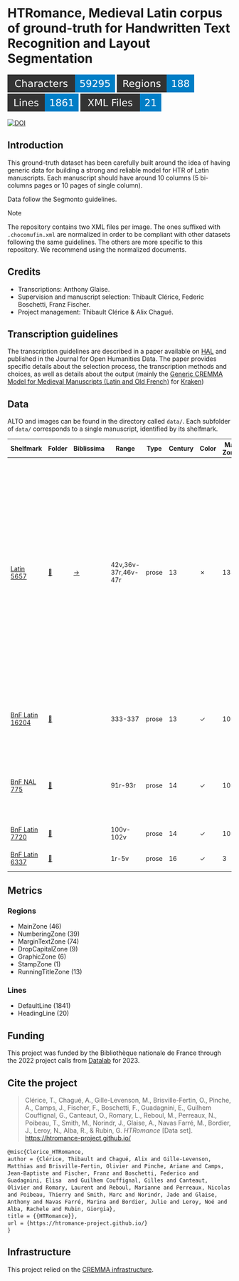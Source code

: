 HTRomance, Medieval Latin corpus of ground-truth for Handwritten Text Recognition
  and Layout Segmentation
=====================
![characters badge](badges/characters.svg) ![regions badge](badges/regions.svg) ![lines badge](badges/lines.svg) ![files badge](badges/files.svg)

[![DOI](https://zenodo.org/badge/DOI/10.5281/zenodo.8288817.svg)](https://doi.org/10.5281/zenodo.8288817)

<!-- Custom Zone -->

## Introduction

This ground-truth dataset has been carefully built around the idea of having generic data for building a strong and reliable model for HTR of Latin manuscripts. Each manuscript should have around 10 columns (5 bi-columns pages or 10 pages of single column).

Data follow the Segmonto guidelines.

> [!NOTE]
> The repository contains two XML files per image. The ones suffixed with `.chocomufin.xml` are normalized in order to be compliant with other datasets following the same guidelines. The others are more specific to this repository. We recommend using the normalized documents.


## Credits

- Transcriptions: Anthony Glaise.
- Supervision and manuscript selection: Thibault Clérice, Federic Boschetti, Franz Fischer.
- Project management: Thibault Clérice & Alix Chagué.

<!-- Rien ne doit être modifié manuellement après la balise Start Auto -->

<!-- Start Auto -->

## Transcription guidelines

The transcription guidelines are described in a paper available on [HAL](https://hal-enc.archives-ouvertes.fr/hal-03828353) and published in the Journal for Open Humanities Data. The paper provides specific details about the selection process, the transcription methods and choices, as well as details about the output (mainly the [Generic CREMMA Model for Medieval Manuscripts (Latin and Old French)](https://zenodo.org/record/7234166#.Y7f69afMJhE) for [Kraken](https://kraken.re))

## Data

ALTO and images can be found in the directory called `data/`. Each subfolder of `data/` corresponds to a 
single manuscript, identified by its shelfmark.

<!-- BeginTable -->

| Shelfmark                                                                                     | Folder                                                 | Biblissima                                    | Range               | Type   |   Century | Color   |   Main Zones |   Lines |   Characters | Genre              | Content                                                                                                                                                                                                                                                                                                                         |
|-----------------------------------------------------------------------------------------------|--------------------------------------------------------|-----------------------------------------------|---------------------|--------|-----------|---------|--------------|---------|--------------|--------------------|---------------------------------------------------------------------------------------------------------------------------------------------------------------------------------------------------------------------------------------------------------------------------------------------------------------------------------|
| [Latin 5657](https://gallica.bnf.fr/ark:/12148/btv1b10039103d)                                | [🔗](../htromance/medieval-latin/data/latin-5657)      | [→](https://data.biblissima.fr/entity/Q64650) | 42v,36v-37r,46v-47r | prose  |        13 | ✗       |           13 |     152 |         7253 | Cartulaire         | Charte de Renaud Musavène (f42v); Don d'une maison par Mathieu II (f36v); Philippe de Beaumont & Don de la mairie de Champagne par Jehan (f37r); Don d'Hémery Aladent (fin), (?), Bouchard VI de Montmorency (46v); Le Culte de Saint Guillaume établi à Pontoise, Concession par l'abbé de S. Denis du fief de Teleuse (f47r); |
| [BnF Latin 16204](https://gallica.bnf.fr/ark:/12148/btv1b52504905c)                           | [🔗](../htromance/medieval-latin/data/bnf-latin-16204) |                                               | 333-337             | prose  |        13 | ✓       |           10 |     462 |        15854 | prose (astrologie) | Albumasar, Tractatus revolutione annorum mundi (De Experimentis); Albumasar, Flores                                                                                                                                                                                                                                             |
| [BnF NAL 775](https://gallica.bnf.fr/ark:/12148/btv1b52509205f)                               | [🔗](../htromance/medieval-latin/data/bnf-nal-775)     |                                               | 91r-93r             | prose  |        14 | ✓       |           10 |     491 |        14723 | prose              | Legenda aurea, De sancto Petro martyre, De sancto Philippo apostolo, De sancto Iacobo apostolo                                                                                                                                                                                                                                  |
| [BnF Latin 7720](https://gallica.bnf.fr/ark:/12148/btv1b8446940n)                             | [🔗](../htromance/medieval-latin/data/bnf-latin-7720)  |                                               | 100v-102v           | prose  |        14 | ✓       |           10 |     580 |        13711 | prose              | Quintilien, Inst. 11.2.44 seq                                                                                                                                                                                                                                                                                                   |
| [BnF Latin 6337](https://gallica.bnf.fr/ark:/12148/btv1b8452769g/f185.item.r=cicero%20cicero) | [🔗](../htromance/medieval-latin/data/bnf-latin-6337)  |                                               | 1r-5v               | prose  |        16 | ✓       |            3 |     176 |         7779 | prose              | Tusculanarum quaestionum libri quinque                                                                                                                                                                                                                                                                                          |

<!-- EndTable -->

## Metrics

<!-- StartMetric -->

### Regions

- MainZone (46)
- NumberingZone (39)
- MarginTextZone (74)
- DropCapitalZone (9)
- GraphicZone (6)
- StampZone (1)
- RunningTitleZone (13)

### Lines

- DefaultLine (1841)
- HeadingLine (20)

<!-- EndMetric -->

## Funding

This project was funded by the Bibliothèque nationale de France through the 2022 project calls from
[Datalab](https://www.bnf.fr/fr/bnf-datalab) for 2023.

## Cite the project

> Clérice, T., Chagué, A., Gille-Levenson, M., Brisville-Fertin, O., Pinche, A., Camps, J., Fischer, F., Boschetti, F., Guadagnini, E., Guilhem Couffignal, G., Canteaut, O., Romary, L., Reboul, M., Perreaux, N., Poibeau, T., Smith, M., Norindr, J., Glaise, A., Navas Farré, M., Bordier, J., Leroy, N., Alba, R., & Rubin, G. *HTRomance* [Data set]. https://htromance-project.github.io/
```
@misc{Clerice_HTRomance,
author = {Clérice, Thibault and Chagué, Alix and Gille-Levenson, Matthias and Brisville-Fertin, Olivier and Pinche, Ariane and Camps, Jean-Baptiste and Fischer, Franz and Boschetti, Federico and Guadagnini, Elisa  and Guilhem Couffignal, Gilles and Canteaut, Olivier and Romary, Laurent and Reboul, Marianne and Perreaux, Nicolas and Poibeau, Thierry and Smith, Marc and Norindr, Jade and Glaise, Anthony and Navas Farré, Marina and Bordier, Julie and Leroy, Noé and Alba, Rachele and Rubin, Giorgia},
title = {{HTRomance}},
url = {https://htromance-project.github.io/}
}
```

## Infrastructure

This project relied on the [CREMMA infrastructure](https://www.dim-map.fr/projets-soutenus/cremma/).

